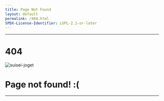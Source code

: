 ```yaml
---
title: Page Not Found
layout: default
permalink: /404.html
SPDX-License-Identifier: LGPL-2.1-or-later
---
```


---

# 404

<div class="container">
  <img src="https://media.discordapp.net/attachments/1074079942792462478/1180678907196887080/test.gif" alt="suisei-joget"/>
</div>

# Page not found! :(

---
